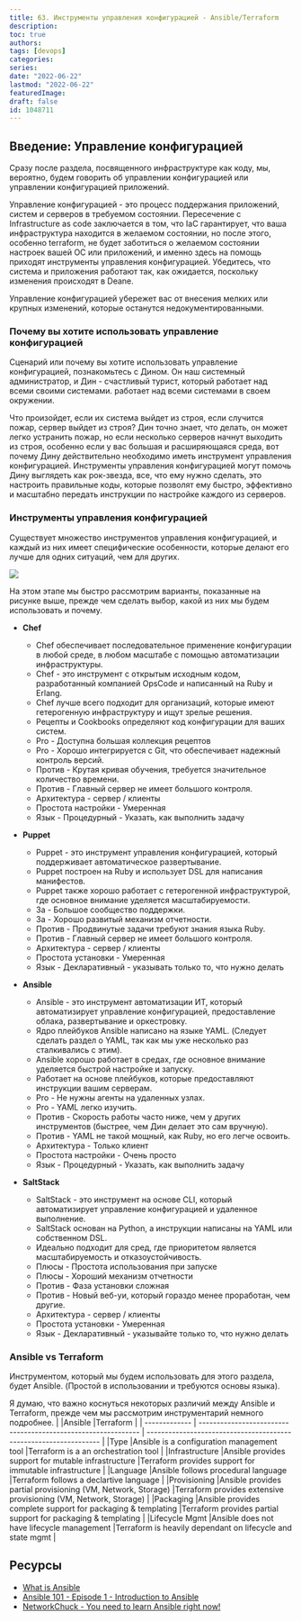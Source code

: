 ```yaml
---
title: 63. Инструменты управления конфигурацией - Ansible/Terraform
description: 
toc: true
authors:
tags: [devops]
categories:
series: 
date: "2022-06-22"
lastmod: "2022-06-22"
featuredImage:
draft: false
id: 1048711
---
```

## Введение: Управление конфигурацией

Сразу после раздела, посвященного инфраструктуре как коду, мы, вероятно, будем говорить об управлении конфигурацией или управлении конфигурацией приложений. 

Управление конфигурацией - это процесс поддержания приложений, систем и серверов в требуемом состоянии. Пересечение с Infrastructure as code заключается в том, что IaC гарантирует, что ваша инфраструктура находится в желаемом состоянии, но после этого, особенно terraform, не будет заботиться о желаемом состоянии настроек вашей ОС или приложений, и именно здесь на помощь приходят инструменты управления конфигурацией. Убедитесь, что система и приложения работают так, как ожидается, поскольку изменения происходят в Deane. 

Управление конфигурацией убережет вас от внесения мелких или крупных изменений, которые останутся недокументированными. 

### Почему вы хотите использовать управление конфигурацией

Сценарий или почему вы хотите использовать управление конфигурацией, познакомьтесь с Дином. Он наш системный администратор, и Дин - счастливый турист, который работает над всеми своими системами.
работает над всеми системами в своем окружении. 

Что произойдет, если их система выйдет из строя, если случится пожар, сервер выйдет из строя? Дин точно знает, что делать, он может легко устранить пожар, но если несколько серверов начнут выходить из строя, особенно если у вас большая и расширяющаяся среда, вот почему Дину действительно необходимо иметь инструмент управления конфигурацией. Инструменты управления конфигурацией могут помочь Дину выглядеть как рок-звезда, все, что ему нужно сделать, это настроить правильные коды, которые позволят ему быстро, эффективно и масштабно передать инструкции по настройке каждого из серверов. 


### Инструменты управления конфигурацией 

Существует множество инструментов управления конфигурацией, и каждый из них имеет специфические особенности, которые делают его лучше для одних ситуаций, чем для других. 

![](../images/Day63_config1.png?v1)

На этом этапе мы быстро рассмотрим варианты, показанные на рисунке выше, прежде чем сделать выбор, какой из них мы будем использовать и почему. 

- **Chef**
  - Chef обеспечивает последовательное применение конфигурации в любой среде, в любом масштабе с помощью автоматизации инфраструктуры. 
  - Chef - это инструмент с открытым исходным кодом, разработанный компанией OpsCode и написанный на Ruby и Erlang.
  - Chef лучше всего подходит для организаций, которые имеют гетерогенную инфраструктуру и ищут зрелые решения. 
  - Рецепты и Cookbooks определяют код конфигурации для ваших систем. 
  - Pro - Доступна большая коллекция рецептов
  - Pro - Хорошо интегрируется с Git, что обеспечивает надежный контроль версий.
  - Против - Крутая кривая обучения, требуется значительное количество времени. 
  - Против - Главный сервер не имеет большого контроля. 
  - Архитектура - сервер / клиенты 
  - Простота настройки - Умеренная
  - Язык - Процедурный - Указать, как выполнить задачу
- **Puppet**
  - Puppet - это инструмент управления конфигурацией, который поддерживает автоматическое развертывание. 
  - Puppet построен на Ruby и использует DSL для написания манифестов. 
  - Puppet также хорошо работает с гетерогенной инфраструктурой, где основное внимание уделяется масштабируемости.  
  - За - Большое сообщество поддержки. 
  - За - Хорошо развитый механизм отчетности. 
  - Против - Продвинутые задачи требуют знания языка Ruby.
  - Против - Главный сервер не имеет большого контроля. 
  - Архитектура - сервер / клиенты 
  - Простота установки - Умеренная
  - Язык - Декларативный - указывать только то, что нужно делать
  
- **Ansible**
  - Ansible - это инструмент автоматизации ИТ, который автоматизирует управление конфигурацией, предоставление облака, развертывание и оркестровку. 
  - Ядро плейбуков Ansible написано на языке YAML. (Следует сделать раздел о YAML, так как мы уже несколько раз сталкивались с этим).
  - Ansible хорошо работает в средах, где основное внимание уделяется быстрой настройке и запуску. 
  - Работает на основе плейбуков, которые предоставляют инструкции вашим серверам.
  - Pro - Не нужны агенты на удаленных узлах.
  - Pro - YAML легко изучить. 
  - Против - Скорость работы часто ниже, чем у других инструментов (быстрее, чем Дин делает это сам вручную).
  - Против - YAML не такой мощный, как Ruby, но его легче освоить. 
  - Архитектура - Только клиент
  - Простота настройки - Очень просто  
  - Язык - Процедурный - Указать, как выполнить задачу

- **SaltStack**
  - SaltStack - это инструмент на основе CLI, который автоматизирует управление конфигурацией и удаленное выполнение. 
  - SaltStack основан на Python, а инструкции написаны на YAML или собственном DSL. 
  - Идеально подходит для сред, где приоритетом является масштабируемость и отказоустойчивость. 
  - Плюсы - Простота использования при запуске 
  - Плюсы - Хороший механизм отчетности 
  - Против - Фаза установки сложная
  - Против - Новый веб-уи, который гораздо менее проработан, чем другие. 
  - Архитектура - сервер / клиенты
  - Простота установки - Умеренная
  - Язык - Декларативный - указывайте только то, что нужно делать

### Ansible vs Terraform

Инструментом, который мы будем использовать для этого раздела, будет Ansible. (Простой в использовании и требуются основы языка).

Я думаю, что важно коснуться некоторых различий между Ansible и Terraform, прежде чем мы рассмотрим инструментарий немного подробнее. |               |Ansible                                                        |Terraform                                                          |
| ------------- | ------------------------------------------------------------- | ----------------------------------------------------------------- |
|Type           |Ansible is a configuration management tool                     |Terraform is a an orchestration tool                               |
|Infrastructure |Ansible provides support for mutable infrastructure            |Terraform provides support for immutable infrastructure            |
|Language       |Ansible follows procedural language                            |Terraform follows a declartive language                            |
|Provisioning   |Ansible provides partial provisioning (VM, Network, Storage)   |Terraform provides extensive provisioning (VM, Network, Storage)   |
|Packaging      |Ansible provides complete support for packaging & templating   |Terraform provides partial support for packaging & templating      |
|Lifecycle Mgmt |Ansible does not have lifecycle management                     |Terraform is heavily  dependant on lifecycle and state mgmt        |


## Ресурсы 

- [What is Ansible](https://www.youtube.com/watch?v=1id6ERvfozo)
- [Ansible 101 - Episode 1 - Introduction to Ansible](https://www.youtube.com/watch?v=goclfp6a2IQ)
- [NetworkChuck - You need to learn Ansible right now!](https://www.youtube.com/watch?v=5hycyr-8EKs&t=955s)

